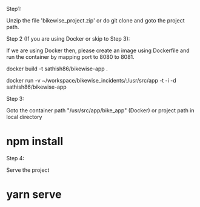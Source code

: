 Step1:

Unzip the file 'bikewise_project.zip' or do git clone and goto the project path.

Step 2 (If you are using Docker or skip to Step 3): 

If we are using Docker then, please create an image using Dockerfile and run the container by mapping port to 8080 to 8081.

docker build -t sathish86/bikewise-app .

docker run -v ~/workspace/bikewise_incidents/:/usr/src/app -t -i -d sathish86/bikewise-app 

Step 3:

Goto the container path "/usr/src/app/bike_app" (Docker) or project path in local directory

# npm install 

Step 4:

Serve the project

# yarn serve